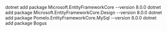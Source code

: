 dotnet add package Microsoft.EntityFrameworkCore --version 8.0.0
dotnet add package Microsoft.EntityFrameworkCore.Design --version 8.0.0
dotnet add package Pomelo.EntityFrameworkCore.MySql --version 8.0.0
dotnet add package Bogus